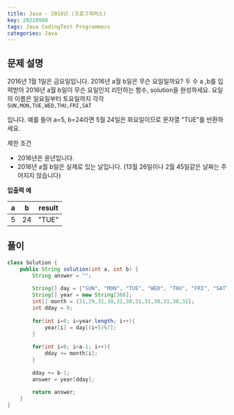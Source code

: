 ```yaml
---
title: Java - 2016년 (프로그래머스)  
key: 20210908
tags: Java CodingTest Programmers
categories: Java
---
```


## 문제 설명

2016년 1월 1일은 금요일입니다. 2016년 a월 b일은 무슨 요일일까요? 두 수 a ,b를 입력받아 2016년 a월 b일이 무슨 요일인지 리턴하는 함수, solution을 완성하세요. 요일의 이름은 일요일부터 토요일까지 각각  
`SUN,MON,TUE,WED,THU,FRI,SAT`  

입니다. 예를 들어 a=5, b=24라면 5월 24일은 화요일이므로 문자열 "TUE"를 반환하세요.  

제한 조건  
* 2016년은 윤년입니다.  
* 2016년 a월 b일은 실제로 있는 날입니다. (13월 26일이나 2월 45일같은 날짜는 주어지지 않습니다)  

**입출력 예**  

|a|b|result|
|---|---|---|
|5|24|"TUE"|


## 풀이
~~~java
class Solution {
    public String solution(int a, int b) {
        String answer = "";
        
        String[] day = {"SUN", "MON", "TUE", "WED", "THU", "FRI", "SAT"};
        String[] year = new String[366];
        int[] month = {31,29,31,30,31,30,31,31,30,31,30,31};
        int dday = 0;
        
        for(int i=0; i<year.length; i++){
            year[i] = day[(i+5)%7];
        }
        
        for(int i=0; i<a-1; i++){
            dday += month[i];
        }
        
        dday += b-1;
        answer = year[dday];
        
        return answer;
    }
}
~~~